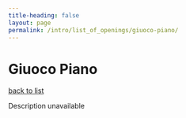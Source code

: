 ```yaml
---
title-heading: false
layout: page
permalink: /intro/list_of_openings/giuoco-piano/
---
```


# Giuoco Piano

[back to list](../../list_of_openings)

Description unavailable